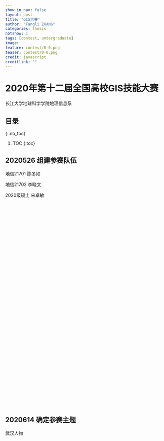 ```yaml
---
show_in_nav: false
layout: post
title: "GIS大赛"
author: "Fangli ZHANG"
categories: thesis
notshow: 1
tags: [contest, undergraduate]
image:
feature: contest/0-0.png
teaser: contest/0-0.png
credit: javascript
creditlink: ""
---
```


# 2020年第十二届全国高校GIS技能大赛

长江大学地球科学学院地理信息系

## 目录
{:.no_toc}
1. TOC
{:toc}

## 2020526 组建参赛队伍
地信21701 陈冬如

地信21702 李晓文

2020级硕士 宋卓敏

<html>
<head>
    <meta charset="utf-8">
    <title>ECharts</title>
    <script src="../echarts/echarts-master/dist/echarts.js"></script>
    <script src="../echarts/echarts-master/dist/extension/bmap.js"></script>
    <script type="text/javascript" src="http://api.map.baidu.com/api?v=3.0&ak=UQIbZ8RrepxcyoSARRWIrIxZNdSyt96f"></script>
</head>
<body>
    <div id="main" style="width: 100%; height: 640px;"></div>
    <script type="text/javascript">
    echarts.init(document.getElementById('main')).setOption({
        backgroundColor: 'transparent',
        title: {
            text: '',
            subtext: '',
            sublink: '',
            left: 'center',
            textStyle: {
                color: '#fff'
            }
        },
        tooltip : {
            trigger: 'item'
        },
        bmap: {
            center: [104.114129, 37.550339],
            zoom: 4.5,
            roam: true,
            mapStyle: {
                styleJson: [
                    {
                        "featureType": "water",
                        "elementType": "all",
                        "stylers": {
                            "color": "#000000"
                        }
                    },
                    {
                        "featureType": "land",
                        "elementType": "all",
                        "stylers": {
                            "color": "#646464"
                        }
                    },
                    {
                        "featureType": "boundary",
                        "elementType": "geometry",
                        "stylers": {
                            "color": "#064f85"
                        }
                    },
                    {
                        "featureType": "railway",
                        "elementType": "all",
                        "stylers": {
                            "visibility": "off"
                        }
                    },
                    {
                        "featureType": "highway",
                        "elementType": "geometry",
                        "stylers": {
                            "color": "#004981"
                        }
                    },
                    {
                        "featureType": "highway",
                        "elementType": "geometry.fill",
                        "stylers": {
                            "color": "#005b96",
                            "lightness": 1
                        }
                    },
                    {
                        "featureType": "highway",
                        "elementType": "labels",
                        "stylers": {
                            "visibility": "off"
                        }
                    },
                    {
                        "featureType": "arterial",
                        "elementType": "geometry",
                        "stylers": {
                            "color": "#004981"
                        }
                    },
                    {
                        "featureType": "arterial",
                        "elementType": "geometry.fill",
                        "stylers": {
                            "color": "#00508b"
                        }
                    },
                    {
                        "featureType": "poi",
                        "elementType": "all",
                        "stylers": {
                            "visibility": "off"
                        }
                    },
                    {
                        "featureType": "green",
                        "elementType": "all",
                        "stylers": {
                            "color": "#056197",
                            "visibility": "off"
                        }
                    },
                    {
                        "featureType": "subway",
                        "elementType": "all",
                        "stylers": {
                            "visibility": "off"
                        }
                    },
                    {
                        "featureType": "manmade",
                        "elementType": "all",
                        "stylers": {
                            "visibility": "off"
                        }
                    },
                    {
                        "featureType": "local",
                        "elementType": "all",
                        "stylers": {
                            "visibility": "off"
                        }
                    },
                    {
                        "featureType": "arterial",
                        "elementType": "labels",
                        "stylers": {
                            "visibility": "off"
                        }
                    },
                    {
                        "featureType": "boundary",
                        "elementType": "geometry.fill",
                        "stylers": {
                            "color": "#029fd4"
                        }
                    },
                    {
                        "featureType": "building",
                        "elementType": "all",
                        "stylers": {
                            "color": "#1a5787"
                        }
                    },
                    {
                        "featureType": "label",
                        "elementType": "all",
                        "stylers": {
                            "visibility": "off"
                        }
                    }
                ]
            }
        },
        series : []
    });
    </script>
</body>
</html>


## 2020614 确定参赛主题
武汉人物
